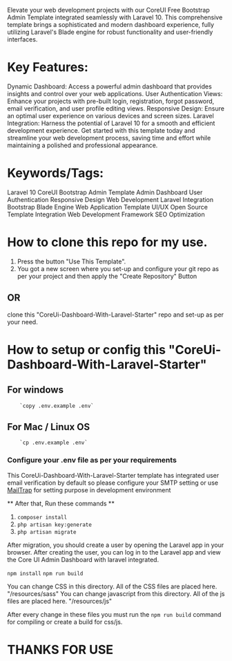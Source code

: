 Elevate your web development projects with our CoreUI Free Bootstrap Admin Template integrated seamlessly with Laravel 10. This comprehensive template brings a sophisticated and modern dashboard experience, fully utilizing Laravel's Blade engine for robust functionality and user-friendly interfaces.

# Key Features:

Dynamic Dashboard: Access a powerful admin dashboard that provides insights and control over your web applications.
User Authentication Views: Enhance your projects with pre-built login, registration, forgot password, email verification, and user profile editing views.
Responsive Design: Ensure an optimal user experience on various devices and screen sizes.
Laravel Integration: Harness the potential of Laravel 10 for a smooth and efficient development experience.
Get started with this template today and streamline your web development process, saving time and effort while maintaining a polished and professional appearance.

# Keywords/Tags:

Laravel 10
CoreUI Bootstrap Admin Template
Admin Dashboard
User Authentication
Responsive Design
Web Development
Laravel Integration
Bootstrap
Blade Engine
Web Application Template
UI/UX
Open Source
Template Integration
Web Development Framework
SEO Optimization


# How to clone this repo for my use. 

1. Press the button "Use This Template". 
2. You got a new screen where you set-up and configure your git repo as per your project and then apply the "Create Repository" Button 

## OR

clone this "CoreUi-Dashboard-With-Laravel-Starter" repo and set-up as per your need.

# How to setup or config this "CoreUi-Dashboard-With-Laravel-Starter"  
## For windows
        `copy .env.example .env`
## For Mac / Linux OS
        `cp .env.example .env`

### Configure your .env file as per your requirements

This CoreUi-Dashboard-With-Laravel-Starter template has integrated user email verification by default so please configure your SMTP setting or use
[MailTrap](https://mailtrap.io/) for setting purpose in development environment

** After that, Run these commands **

1. `composer install`
2. `php artisan key:generate`
3. `php artisan migrate`

After migration, you should create a user by opening the Laravel app in your browser. After creating the user, you can log in to the Laravel app and view the Core UI Admin Dashboard with laravel integrated.

`npm install`
`npm run build`

You can change CSS in this directory. All of the CSS files are placed here. "/resources/sass" 
You can change javascript from this directory. All of the js files are placed here. "/resources/js"

After every change in these files you must run the `npm run build` command for compiling or create a build for css/js.



# THANKS FOR USE

